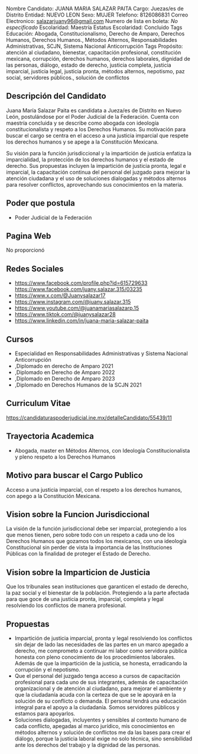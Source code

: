 Nombre Candidato: JUANA MARIA SALAZAR PAITA
Cargo: Juezas/es de Distrito
Entidad: NUEVO LEON
Sexo: MUJER
Telefono: 8126086831
Correo Electronico: salazarjuany96@gmail.com
Numero de lista en boleta: *No especificado*
Escolaridad: Maestría
Estatus Escolaridad: Concluido
Tags Educación: Abogada, Constitucionalismo, Derecho de Amparo, Derechos Humanos, Derechos Humanos., Métodos Alternos, Responsabilidades Administrativas, SCJN, Sistema Nacional Anticorrupción
Tags Propósito: atención al ciudadano, bienestar, capacitación profesional, constitución mexicana, corrupción, derechos humanos, derechos laborales, dignidad de las personas, diálogo, estado de derecho, justicia completa, justicia imparcial, justicia legal, justicia pronta, métodos alternos, nepotismo, paz social, servidores públicos., solución de conflictos


## Descripción del Candidato 

Juana María Salazar Paita es candidata a Jueza/es de Distrito en Nuevo León, postulándose por el Poder Judicial de la Federación. Cuenta con maestría concluida y se describe como abogada con ideología constitucionalista y respeto a los Derechos Humanos. Su motivación para buscar el cargo se centra en el acceso a una justicia imparcial que respete los derechos humanos y se apege a la Constitución Mexicana.

Su visión para la función jurisdiccional y la impartición de justicia enfatiza la imparcialidad, la protección de los derechos humanos y el estado de derecho. Sus propuestas incluyen la impartición de justicia pronta, legal e imparcial, la capacitación continua del personal del juzgado para mejorar la atención ciudadana y el uso de soluciones dialogadas y métodos alternos para resolver conflictos, aprovechando sus conocimientos en la materia.


## Poder que postula

- Poder Judicial de la Federación


## Pagina Web

No proporcionó


## Redes Sociales

- https://www.facebook.com/profile.php?id=615729633                                https://www.facebook.com/juany.salazar.315/03235
- https://www.x.com/@Juanysalazar17
- https://www.instagram.com/@juany.salazar.315
- https://www.youtube.com/@juanamariasalazarp.15
- https://www.tiktok.com/@juanysalazar28
- https://www.linkedin.com/in/juana-maria-salazar-paita


## Cursos

- Especialidad en Responsabilidades Administrativas y Sistema Nacional Anticorrupción
- ,Diplomado en derecho de Amparo 2021
- ,Diplomado en Derecho de Amparo 2022
- ,Diplomado en Derecho de Amparo 2023
- ,Diplomado en Derechos Humanos de la SCJN 2021


## Curriculum Vitae

https://candidaturaspoderjudicial.ine.mx/detalleCandidato/55439/11


## Trayectoria Academica

- Abogada, master en Métodos Alternos, con Ideología Constitucionalista y pleno respeto a los Derechos Humanos


## Motivo para buscar el Cargo Publico

Acceso a una justicia imparcial, con el respeto a los derechos humanos, con apego a la Constitución Mexicana.


## Vision sobre la Funcion Jurisdiccional

La visión de la función jurisdiccional debe ser imparcial, protegiendo a los que menos tienen, pero sobre todo con un respeto a cada uno de los Derechos Humanos que gozamos todos los mexicanos, con una ideología Constitucional sin perder de vista la importancia de las Instituciones Públicas con la finalidad de proteger el Estado de Derecho.


## Vision sobre la Imparticion de Justicia

Que los tribunales sean instituciones que garanticen el estado de derecho, la paz social y el bienestar de la población. Protegiendo a la parte afectada para que goce de una justicia pronta, imparcial, completa y legal resolviendo los conflictos de manera profesional.


## Propuestas

- Impartición de justicia imparcial, pronta y legal resolviendo los conflictos sin dejar de lado las necesidades de las partes en un marco apegado a derecho, me comprometo a continuar mi labor como servidora pública honesta con pleno conocimiento de los procedimientos laborales. Además de que la impartición de la justicia, se honesta, erradicando la corrupción y el nepotismo.
- Que el personal del juzgado tenga acceso a cursos de capacitación profesional para cada uno de sus integrantes, además de capacitación organizacional y de atención al ciudadano, para mejorar el ambiente y que la ciudadanía acuda con la certeza de que se le apoyará en la solución de su conflicto o demanda. El personal tendrá una educación integral para el apoyo a la ciudadanía. Somos servidores públicos y estamos para apoyarlos.
- Soluciones dialogadas, incluyentes y sensibles al contexto humano de cada conflicto, apegadas al marco jurídico, mis conocimientos en métodos alternos y solución de conflictos me da las bases para crear el diálogo, porque la justicia laboral exige no solo técnica, sino sensibilidad ante los derechos del trabajo y la dignidad de las personas.

